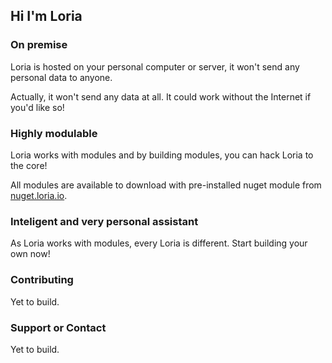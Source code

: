 ## Hi I'm Loria

### On premise

Loria is hosted on your personal computer or server, it won't send any personal data to anyone. 

Actually, it won't send any data at all. It could work without the Internet if you'd like so!

### Highly modulable

Loria works with modules and by building modules, you can hack Loria to the core! 

All modules are available to download with pre-installed nuget module from [nuget.loria.io](http://nuget.loria.io/nuget/Packages).

### Inteligent and very personal assistant

As Loria works with modules, every Loria is different. Start building your own now!

### Contributing

Yet to build.

### Support or Contact

Yet to build.

